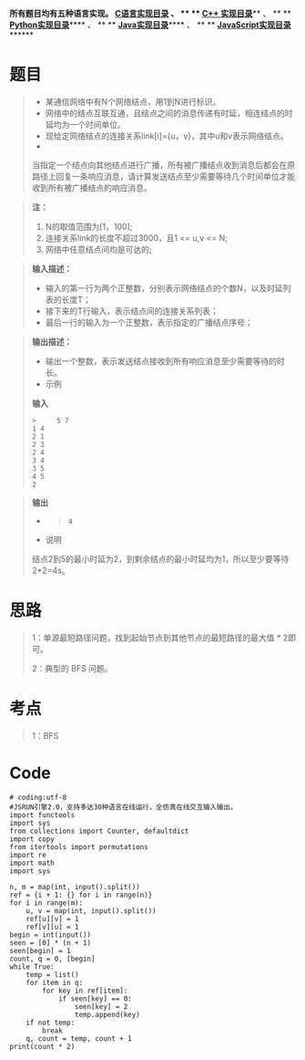 **所有题目均有五种语言实现。
**[C语言实现目录](https://renjie.blog.csdn.net/article/details/129190260
"C语言实现目录")** 、 ** ** **[C++
实现目录](https://blog.csdn.net/misayaaaaa/category_12036814.html "C++
实现目录")****** 、 ** **
**[Python实现目录](https://blog.csdn.net/misayaaaaa/category_12111005.html
"Python实现目录")****** 、 ** **
**[Java实现目录](https://blog.csdn.net/misayaaaaa/category_12111006.html
"Java实现目录")****** 、 ** **
**[JavaScript实现目录](https://blog.csdn.net/misayaaaaa/category_12199270.html
"JavaScript实现目录")********

# 题目

>   * 某通信网络中有N个网络结点，用1到N进行标识。
>   * 网络中的结点互联互通，且结点之间的消息传递有时延，相连结点的时延均为一个时间单位。
>   * 现给定网络结点的连接关系link[i]={u，v}，其中u和v表示网络结点。
>   *
> 当指定一个结点向其他结点进行广播，所有被广播结点收到消息后都会在原路径上回复一条响应消息，请计算发送结点至少需要等待几个时间单位才能收到所有被广播结点的响应消息。
>

>
> **注：**
>
>   1. N的取值范围为[1，100];
>   2. 连接关系link的长度不超过3000，且1 <= u,v <= N;
>   3. 网络中任意结点间均是可达的;
>

>
> **输入描述：**
>
>   * 输入的第一行为两个正整数，分别表示网络结点的个数N，以及时延列表的长度T；
>   * 接下来的T行输入，表示结点间的连接关系列表；
>   * 最后一行的输入为一个正整数，表示指定的广播结点序号；
>

>
> **输出描述：**
>
>   * 输出一个整数，表示发送结点接收到所有响应消息至少需要等待的时长。
>   * 示例
>
> **输入**
>  
>     >     5 7
>     1 4
>     2 1
>     2 3
>     2 4
>     3 4
>     3 5
>     4 5
>     2
>  
>
>

>
> **输出**
>
>   * >     4
>  
>
>   * 说明
>
> 结点2到5的最小时延为2，到剩余结点的最小时延均为1，所以至少要等待2*2=4s。
>
>

# 思路

> 1：单源最短路径问题，找到起始节点到其他节点的最短路径的最大值 * 2即可。
>
> 2：典型的 BFS 问题。

# 考点

> 1：BFS

# Code

    
    
    # coding:utf-8
    #JSRUN引擎2.0，支持多达30种语言在线运行，全仿真在线交互输入输出。 
    import functools
    import sys
    from collections import Counter, defaultdict
    import copy
    from itertools import permutations
    import re
    import math
    import sys
    
    n, m = map(int, input().split())
    ref = {i + 1: {} for i in range(n)}
    for i in range(m):
        u, v = map(int, input().split())
        ref[u][v] = 1
        ref[v][u] = 1
    begin = int(input())
    seen = [0] * (n + 1)
    seen[begin] = 1
    count, q = 0, [begin]
    while True:
        temp = list()
        for item in q:
            for key in ref[item]:
                if seen[key] == 0:
                    seen[key] = 2
                    temp.append(key)
        if not temp:
            break
        q, count = temp, count + 1
    print(count * 2)

